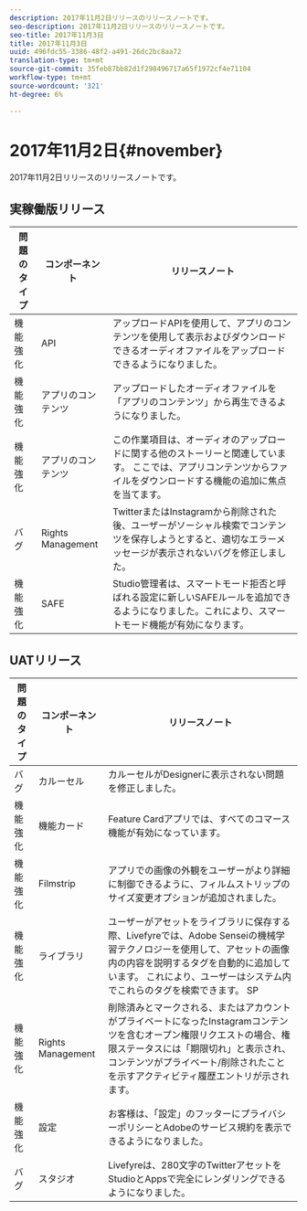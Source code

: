 ```yaml
---
description: 2017年11月2日リリースのリリースノートです。
seo-description: 2017年11月2日リリースのリリースノートです。
seo-title: 2017年11月3日
title: 2017年11月3日
uuid: 496fdc55-3386-48f2-a491-26dc2bc8aa72
translation-type: tm+mt
source-git-commit: 35feb87bb82d1f298496717a65f1972cf4e71104
workflow-type: tm+mt
source-wordcount: '321'
ht-degree: 6%

---
```



# 2017年11月2日{#november}

2017年11月2日リリースのリリースノートです。

## 実稼働版リリース

| **問題のタイプ** | **コンポーネント** | **リリースノート** |
|---|---|---|
| 機能強化 | API | アップロードAPIを使用して、アプリのコンテンツを使用して表示およびダウンロードできるオーディオファイルをアップロードできるようになりました。 |
| 機能強化 | アプリのコンテンツ | アップロードしたオーディオファイルを「アプリのコンテンツ」から再生できるようになりました。 |
| 機能強化 | アプリのコンテンツ | この作業項目は、オーディオのアップロードに関する他のストーリーと関連しています。 ここでは、アプリコンテンツからファイルをダウンロードする機能の追加に焦点を当てます。 |
| バグ | Rights Management | TwitterまたはInstagramから削除された後、ユーザーがソーシャル検索でコンテンツを保存しようとすると、適切なエラーメッセージが表示されないバグを修正しました。 |
| 機能強化 | SAFE | Studio管理者は、スマートモード拒否と呼ばれる設定に新しいSAFEルールを追加できるようになりました。これにより、スマートモード機能が有効になります。 |

## UATリリース

| **問題のタイプ** | **コンポーネント** | **リリースノート** |
|---|---|---|
| バグ | カルーセル | カルーセルがDesignerに表示されない問題を修正しました。 |
| 機能強化 | 機能カード | Feature Cardアプリでは、すべてのコマース機能が有効になっています。 |
| 機能強化 | Filmstrip | アプリでの画像の外観をユーザーがより詳細に制御できるように、フィルムストリップのサイズ変更オプションが追加されました。 |
| 機能強化 | ライブラリ | ユーザーがアセットをライブラリに保存する際、Livefyreでは、Adobe Senseiの機械学習テクノロジーを使用して、アセットの画像内の内容を説明するタグを自動的に追加しています。 これにより、ユーザーはシステム内でこれらのタグを検索できます。 SP |
| 機能強化 | Rights Management | 削除済みとマークされる、またはアカウントがプライベートになったInstagramコンテンツを含むオープン権限リクエストの場合、権限ステータスには「期限切れ」と表示され、コンテンツがプライベート/削除されたことを示すアクティビティ履歴エントリが示されます。 |
| 機能強化 | 設定 | お客様は、「設定」のフッターにプライバシーポリシーとAdobeのサービス規約を表示できるようになりました。 |
| バグ | スタジオ | Livefyreは、280文字のTwitterアセットをStudioとAppsで完全にレンダリングできるようになりました。 |

